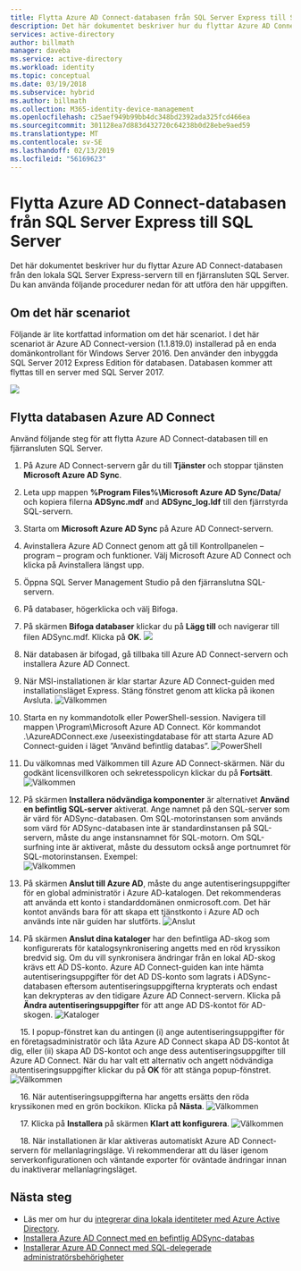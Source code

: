 ```yaml
---
title: Flytta Azure AD Connect-databasen från SQL Server Express till SQL Server. | Microsoft Docs
description: Det här dokumentet beskriver hur du flyttar Azure AD Connect-databasen från den lokala SQL Server Express-servern till en fjärransluten SQL Server.
services: active-directory
author: billmath
manager: daveba
ms.service: active-directory
ms.workload: identity
ms.topic: conceptual
ms.date: 03/19/2018
ms.subservice: hybrid
ms.author: billmath
ms.collection: M365-identity-device-management
ms.openlocfilehash: c25aef949b99bb4dc348bd2392ada325fcd466ea
ms.sourcegitcommit: 301128ea7d883d432720c64238b0d28ebe9aed59
ms.translationtype: MT
ms.contentlocale: sv-SE
ms.lasthandoff: 02/13/2019
ms.locfileid: "56169623"
---
```

# <a name="move-azure-ad-connect-database-from-sql-server-express-to-sql-server"></a>Flytta Azure AD Connect-databasen från SQL Server Express till SQL Server 

Det här dokumentet beskriver hur du flyttar Azure AD Connect-databasen från den lokala SQL Server Express-servern till en fjärransluten SQL Server.  Du kan använda följande procedurer nedan för att utföra den här uppgiften.

## <a name="about-this-scenario"></a>Om det här scenariot
Följande är lite kortfattad information om det här scenariot.  I det här scenariot är Azure AD Connect-version (1.1.819.0) installerad på en enda domänkontrollant för Windows Server 2016.  Den använder den inbyggda SQL Server 2012 Express Edition för databasen.  Databasen kommer att flyttas till en server med SQL Server 2017.

![](media/how-to-connect-install-move-db/move1.png)

## <a name="move-the-azure-ad-connect-database"></a>Flytta databasen Azure AD Connect
Använd följande steg för att flytta Azure AD Connect-databasen till en fjärransluten SQL Server.

1.  På Azure AD Connect-servern går du till **Tjänster** och stoppar tjänsten **Microsoft Azure AD Sync**.
2. Leta upp mappen **%Program Files%\Microsoft Azure AD Sync/Data/** och kopiera filerna **ADSync.mdf** and **ADSync_log.ldf** till den fjärrstyrda SQL-servern.
3. Starta om **Microsoft Azure AD Sync** på Azure AD Connect-servern.
4. Avinstallera Azure AD Connect genom att gå till Kontrollpanelen – program – program och funktioner.  Välj Microsoft Azure AD Connect och klicka på Avinstallera längst upp.
5. Öppna SQL Server Management Studio på den fjärranslutna SQL-servern.
6. På databaser, högerklicka och välj Bifoga.
7. På skärmen **Bifoga databaser** klickar du på **Lägg till** och navigerar till filen ADSync.mdf.  Klicka på **OK**.
![](media/how-to-connect-install-move-db/move2.png)

8. När databasen är bifogad, gå tillbaka till Azure AD Connect-servern och installera Azure AD Connect.
9. När MSI-installationen är klar startar Azure AD Connect-guiden med installationsläget Express. Stäng fönstret genom att klicka på ikonen Avsluta.
![Välkommen](./media/how-to-connect-install-move-db/db1.png)
10. Starta en ny kommandotolk eller PowerShell-session. Navigera till mappen <drive>\Program\Microsoft Azure AD Connect. Kör kommandot .\AzureADConnect.exe /useexistingdatabase för att starta Azure AD Connect-guiden i läget ”Använd befintlig databas”.
![PowerShell](./media/how-to-connect-install-move-db/db2.png)
11. Du välkomnas med Välkommen till Azure AD Connect-skärmen. När du godkänt licensvillkoren och sekretesspolicyn klickar du på **Fortsätt**.
![Välkommen](./media/how-to-connect-install-move-db/db3.png)
12. På skärmen **Installera nödvändiga komponenter** är alternativet **Använd en befintlig SQL-server** aktiverat. Ange namnet på den SQL-server som är värd för ADSync-databasen. Om SQL-motorinstansen som används som värd för ADSync-databasen inte är standardinstansen på SQL-servern, måste du ange instansnamnet för SQL-motorn. Om SQL-surfning inte är aktiverat, måste du dessutom också ange portnumret för SQL-motorinstansen. Exempel:         
![Välkommen](./media/how-to-connect-install-move-db/db4.png)           

13. På skärmen **Anslut till Azure AD**, måste du ange autentiseringsuppgifter för en global administratör i Azure AD-katalogen. Det rekommenderas att använda ett konto i standarddomänen onmicrosoft.com. Det här kontot används bara för att skapa ett tjänstkonto i Azure AD och används inte när guiden har slutförts.
![Anslut](./media/how-to-connect-install-move-db/db5.png)
 
14. På skärmen **Anslut dina kataloger** har den befintliga AD-skog som konfigurerats för katalogsynkronisering angetts med en röd kryssikon bredvid sig. Om du vill synkronisera ändringar från en lokal AD-skog krävs ett AD DS-konto. Azure AD Connect-guiden kan inte hämta autentiseringsuppgifter för det AD DS-konto som lagrats i ADSync-databasen eftersom autentiseringsuppgifterna krypterats och endast kan dekrypteras av den tidigare Azure AD Connect-servern. Klicka på **Ändra autentiseringsuppgifter** för att ange AD DS-kontot för AD-skogen.
![Kataloger](./media/how-to-connect-install-move-db/db6.png)
 
 
15. I popup-fönstret kan du antingen (i) ange autentiseringsuppgifter för en företagsadministratör och låta Azure AD Connect skapa AD DS-kontot åt dig, eller (ii) skapa AD DS-kontot och ange dess autentiseringsuppgifter till Azure AD Connect. När du har valt ett alternativ och angett nödvändiga autentiseringsuppgifter klickar du på **OK** för att stänga popup-fönstret.
![Välkommen](./media/how-to-connect-install-move-db/db7.png)
 
 
16. När autentiseringsuppgifterna har angetts ersätts den röda kryssikonen med en grön bockikon. Klicka på **Nästa**.
![Välkommen](./media/how-to-connect-install-move-db/db8.png)
 
 
17. Klicka på **Installera** på skärmen **Klart att konfigurera**.
![Välkommen](./media/how-to-connect-install-move-db/db9.png)
 
 
18. När installationen är klar aktiveras automatiskt Azure AD Connect-servern för mellanlagringsläge. Vi rekommenderar att du läser igenom serverkonfigurationen och väntande exporter för oväntade ändringar innan du inaktiverar mellanlagringsläget. 

## <a name="next-steps"></a>Nästa steg

- Läs mer om hur du [integrerar dina lokala identiteter med Azure Active Directory](whatis-hybrid-identity.md).
- [Installera Azure AD Connect med en befintlig ADSync-databas](how-to-connect-install-existing-database.md)
- [Installerar Azure AD Connect med SQL-delegerade administratörsbehörigheter](how-to-connect-install-sql-delegation.md)

